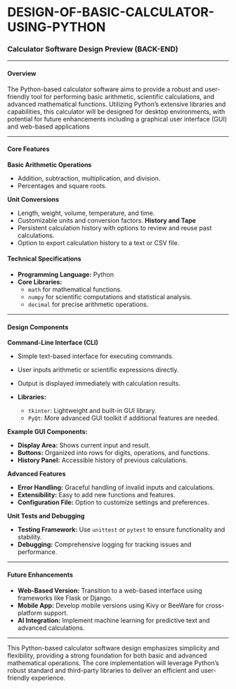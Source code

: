 # DESIGN-OF-BASIC-CALCULATOR-USING-PYTHON
### Calculator Software Design Preview (BACK-END)

---

#### **Overview**

The Python-based calculator software aims to provide a robust and user-friendly tool for performing basic arithmetic,
scientific calculations, and advanced mathematical functions. Utilizing Python’s extensive libraries and capabilities,
this calculator will be designed for desktop environments, with potential for future enhancements including a graphical user interface (GUI) and web-based applications

---

#### **Core Features**

 **Basic Arithmetic Operations**
   - Addition, subtraction, multiplication, and division.
   - Percentages and square roots.

**Unit Conversions**
   - Length, weight, volume, temperature, and time.
   - Customizable units and conversion factors.
 **History and Tape**
   - Persistent calculation history with options to review and reuse past calculations.
   - Option to export calculation history to a text or CSV file.

#### **Technical Specifications**

- **Programming Language:** Python
- **Core Libraries:**
  - `math` for mathematical functions.
  - `numpy` for scientific computations and statistical analysis.
  - `decimal` for precise arithmetic operations.

---

#### **Design Components**

 **Command-Line Interface (CLI)**
   - Simple text-based interface for executing commands.
   - User inputs arithmetic or scientific expressions directly.
   - Output is displayed immediately with calculation results.


   - **Libraries:**
     - `tkinter`: Lightweight and built-in GUI library.
     - `PyQt`: More advanced GUI toolkit if additional features are needed.

   **Example GUI Components:**
   - **Display Area:** Shows current input and result.
   - **Buttons:** Organized into rows for digits, operations, and functions.
   - **History Panel:** Accessible history of previous calculations.

 **Advanced Features**
   - **Error Handling:** Graceful handling of invalid inputs and calculations.
   - **Extensibility:** Easy to add new functions and features.
   - **Configuration File:** Option to customize settings and preferences.

 **Unit Tests and Debugging**
   - **Testing Framework:** Use `unittest` or `pytest` to ensure functionality and stability.
   - **Debugging:** Comprehensive logging for tracking issues and performance.

---

#### **Future Enhancements**

- **Web-Based Version:** Transition to a web-based interface using frameworks like Flask or Django.
- **Mobile App:** Develop mobile versions using Kivy or BeeWare for cross-platform support.
- **AI Integration:** Implement machine learning for predictive text and advanced calculations.

---

This Python-based calculator software design emphasizes simplicity and flexibility, providing a strong foundation for both basic and advanced mathematical operations. 
The core implementation will leverage Python’s robust standard and third-party libraries to deliver an efficient and user-friendly experience.

